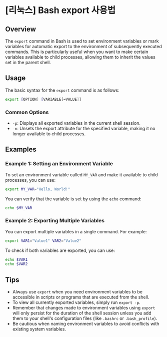 # [리눅스] Bash export 사용법

## Overview
The `export` command in Bash is used to set environment variables or mark variables for automatic export to the environment of subsequently executed commands. This is particularly useful when you want to make certain variables available to child processes, allowing them to inherit the values set in the parent shell.

## Usage
The basic syntax for the `export` command is as follows:

```bash
export [OPTION] [VARIABLE[=VALUE]]
```

### Common Options
- `-p`: Displays all exported variables in the current shell session.
- `-n`: Unsets the export attribute for the specified variable, making it no longer available to child processes.

## Examples

### Example 1: Setting an Environment Variable
To set an environment variable called `MY_VAR` and make it available to child processes, you can use:

```bash
export MY_VAR="Hello, World!"
```

You can verify that the variable is set by using the `echo` command:

```bash
echo $MY_VAR
```

### Example 2: Exporting Multiple Variables
You can export multiple variables in a single command. For example:

```bash
export VAR1="Value1" VAR2="Value2"
```

To check if both variables are exported, you can use:

```bash
echo $VAR1
echo $VAR2
```

## Tips
- Always use `export` when you need environment variables to be accessible in scripts or programs that are executed from the shell.
- To view all currently exported variables, simply run `export -p`.
- Remember that changes made to environment variables using `export` will only persist for the duration of the shell session unless you add them to your shell's configuration files (like `.bashrc` or `.bash_profile`).
- Be cautious when naming environment variables to avoid conflicts with existing system variables.